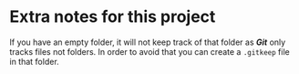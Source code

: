 # Extra notes for this project 

If you have an empty folder, it will not keep track of that folder as ***Git*** only tracks files not folders. In order to avoid that you can create a `.gitkeep` file in that folder.

